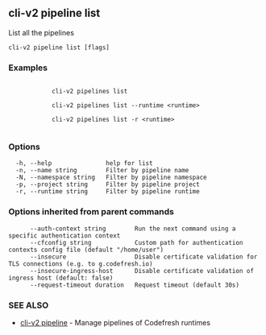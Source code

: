 ## cli-v2 pipeline list

List all the pipelines

```
cli-v2 pipeline list [flags]
```

### Examples

```

            cli-v2 pipelines list

            cli-v2 pipelines list --runtime <runtime>

            cli-v2 pipelines list -r <runtime>
        
```

### Options

```
  -h, --help               help for list
  -n, --name string        Filter by pipeline name
  -N, --namespace string   Filter by pipeline namespace
  -p, --project string     Filter by pipeline project
  -r, --runtime string     Filter by pipeline runtime
```

### Options inherited from parent commands

```
      --auth-context string        Run the next command using a specific authentication context
      --cfconfig string            Custom path for authentication contexts config file (default "/home/user")
      --insecure                   Disable certificate validation for TLS connections (e.g. to g.codefresh.io)
      --insecure-ingress-host      Disable certificate validation of ingress host (default: false)
      --request-timeout duration   Request timeout (default 30s)
```

### SEE ALSO

* [cli-v2 pipeline](cli-v2_pipeline.md)	 - Manage pipelines of Codefresh runtimes

